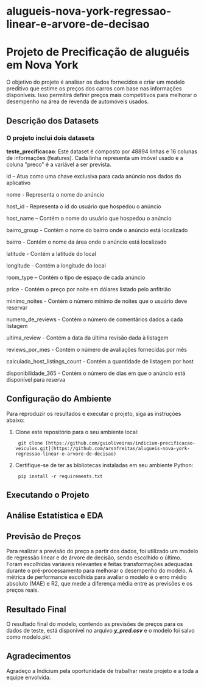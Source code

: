 # alugueis-nova-york-regressao-linear-e-arvore-de-decisao

# Projeto de Precificação de aluguéis em Nova York

O objetivo do projeto é analisar os dados fornecidos e criar um modelo preditivo que estime os preços dos carros com base nas informações disponíveis. Isso permitirá definir preços mais competitivos para melhorar o desempenho na área de revenda de automóveis usados.

## Descrição dos Datasets

### O projeto inclui dois datasets

**teste_precificacao**: Este dataset é composto por 48894 linhas e 16 colunas de informações (features). Cada linha representa um imóvel usado e a coluna "preco" é a variável a ser prevista.

id – Atua como uma chave exclusiva para cada anúncio nos dados do aplicativo

nome - Representa o nome do anúncio

host_id - Representa o id do usuário que hospedou o anúncio

host_name – Contém o nome do usuário que hospedou o anúncio

bairro_group - Contém o nome do bairro onde o anúncio está localizado

bairro - Contém o nome da área onde o anúncio está localizado

latitude - Contém a latitude do local

longitude - Contém a longitude do local

room_type – Contém o tipo de espaço de cada anúncio

price - Contém o preço por noite em dólares listado pelo anfitrião

minimo_noites - Contém o número mínimo de noites que o usuário deve reservar

numero_de_reviews - Contém o número de comentários dados a cada listagem

ultima_review - Contém a data da última revisão dada à listagem

reviews_por_mes - Contém o número de avaliações fornecidas por mês

calculado_host_listings_count - Contém a quantidade de listagem por host

disponibilidade_365 - Contém o número de dias em que o anúncio está disponível para reserva


## Configuração do Ambiente

Para reproduzir os resultados e executar o projeto, siga as instruções abaixo:

1. Clone este repositório para o seu ambiente local:

        git clone [https://github.com/guioliveiras/indicium-precificacao-veiculos.git](https://github.com/arsnfreitas/alugueis-nova-york-regressao-linear-e-arvore-de-decisao)

2. Certifique-se de ter as bibliotecas instaladas em seu ambiente Python:

        pip install -r requirements.txt

## Executando o Projeto

## Análise Estatística e EDA

## Previsão de Preços

Para realizar a previsão do preço a partir dos dados, foi utilizado um modelo de regressão linear e de árvore de decisão, sendo escolhido o último. Foram escolhidas variáveis relevantes e feitas transformações adequadas durante o pré-processamento para melhorar o desempenho do modelo. A métrica de performance escolhida para avaliar o modelo é o erro médio absoluto (MAE) e R2, que mede a diferença média entre as previsões e os preços reais.

## Resultado Final

O resultado final do modelo, contendo as previsões de preços para os dados de teste, está disponível no arquivo ***y_pred.csv*** e o modelo foi salvo como modelo.pkl.

## Agradecimentos

Agradeço a Indicium pela oportunidade de trabalhar neste projeto e a toda a equipe envolvida.
